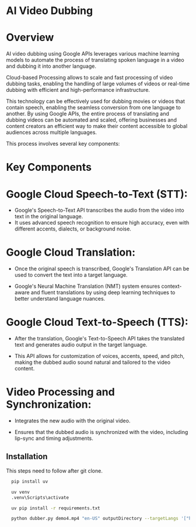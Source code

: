 # AI Video Dubbing

# Overview

AI video dubbing using Google APIs leverages various machine learning models to automate the process of translating spoken language in a video and dubbing it into another language.

Cloud-based Processing allows to scale and fast processing of video dubbing tasks, enabling the handling of large volumes of videos or real-time dubbing with efficient and high-performance infrastructure.

This technology can be effectively used for dubbing movies or videos that contain speech, enabling the seamless conversion from one language to another. By using Google APIs, the entire process of translating and dubbing videos can be automated and scaled, offering businesses and content creators an efficient way to make their content accessible to global audiences across multiple languages.

This process involves several key components:

# Key Components

# Google Cloud Speech-to-Text (STT):

- Google's Speech-to-Text API transcribes the audio from the video into text in the original language.
- It uses advanced speech recognition to ensure high accuracy, even with different accents, dialects, or background noise.

# Google Cloud Translation:

- Once the original speech is transcribed, Google's Translation API can be used to convert the text into a target language.

- Google's Neural Machine Translation (NMT) system ensures context-aware and fluent translations by using deep learning techniques to better understand language nuances.

# Google Cloud Text-to-Speech (TTS):

- After the translation, Google's Text-to-Speech API takes the translated text and generates audio output in the target language.

- This API allows for customization of voices, accents, speed, and pitch, making the dubbed audio sound natural and tailored to the video content.

# Video Processing and Synchronization:

- Integrates the new audio with the original video.

- Ensures that the dubbed audio is synchronized with the video, including lip-sync and timing adjustments.

## Installation

This steps need to follow after git clone.

```bash
  pip install uv
```

```bash
  uv venv
  .venv\Scripts\activate
```

```bash
  uv pip install -r requirements.txt
```

```bash
  python dubber.py demo4.mp4 "en-US" outputDirectory --targetLangs '["hi","gu"]'
```
